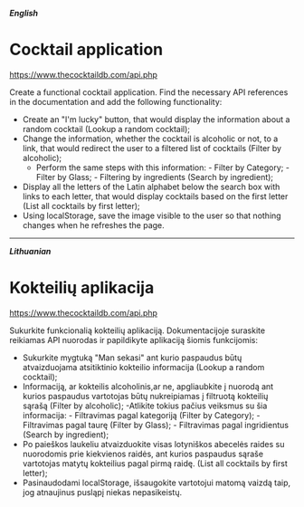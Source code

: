 **_English_**

# Cocktail application

https://www.thecocktaildb.com/api.php

Create a functional cocktail application. Find the necessary API references in the documentation and add the following functionality:

- Create an "I'm lucky" button, that would display the information about a random cocktail (Lookup a random cocktail);
- Change the information, whether the cocktail is alcoholic or not, to a link, that would redirect the user to a filtered list of cocktails (Filter by alcoholic);
  - Perform the same steps with this information: - Filter by Category; - Filter by Glass; - Filtering by ingredients (Search by ingredient);
- Display all the letters of the Latin alphabet below the search box with links to each letter, that would display cocktails based on the first letter (List all cocktails by first letter);
- Using localStorage, save the image visible to the user so that nothing changes when he refreshes the page.

---

**_Lithuanian_**

# Kokteilių aplikacija

https://www.thecocktaildb.com/api.php

Sukurkite funkcionalią kokteilių aplikaciją. Dokumentacijoje suraskite reikiamas API nuorodas ir papildikyte aplikaciją šiomis funkcijomis:

- Sukurkite mygtuką "Man sekasi" ant kurio paspaudus būtų atvaizduojama atsitiktinio kokteilio informacija (Lookup a random cocktail);
- Informaciją, ar kokteilis alcoholinis,ar ne, apgliaubkite į nuorodą ant kurios paspaudus vartotojas būtų nukreipiamas į filtruotą kokteilių sąrašą (Filter by alcoholic);
  -Atlikite tokius pačius veiksmus su šia informacija: - Filtravimas pagal kategoriją (Filter by Category); - Filtravimas pagal taurę (Filter by Glass); - Filtravimas pagal ingridientus (Search by ingredient);
- Po paieškos laukeliu atvaizduokite visas lotyniškos abecelės raides su nuorodomis prie kiekvienos raidės, ant kurios paspaudus sąraše vartotojas matytų kokteilius pagal pirmą raidę. (List all cocktails by first letter);
- Pasinaudodami localStorage, išsaugokite vartotojui matomą vaizdą taip, jog atnaujinus pusląpį niekas nepasikeistų.
